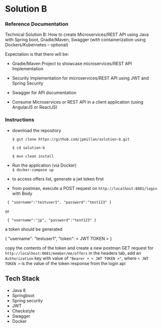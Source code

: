 
# Solution B

### Reference Documentation

Technical Solution B: How to create Microservices/REST API using Java with Spring boot, Gradle/Maven, Swagger (with containerization using Dockers/Kubernetes – optional)

Expectation is that there will be:

- Gradle/Maven Project to showcase microservices/REST API Implementation

- Security Implementation for microservices/REST API using JWT and Spring Security

- Swagger for API documentation

- Consume Microservices or REST API in a client application (using AngularJS or ReactJS)


### Instructions

- download the repository

    `$ git clone https://github.com/jpmillan/solution-b.git`
    
    `$ cd solution-b`
    
    `$ mvn clean install`

- Run the application (via Docker)    
    `$ docker-compose up`

- to access offers list, generate a jwt token first
- from postman, 
  execute a POST request on `http://localhost:8081/login`
with Body 

 ` {
        "username":"testuser1",
        "password":"test123"
    }`  

or 

 ` {
        "username":"jp",
        "password":"test123"
    }`  


a token should be generated

{
    "username": "testuser1",
    "token": < JWT TOKEN >
}

copy the contents of the token and create a new postman GET request for `http://localhost:8081/member/me/offers`
in the headers tab, add an `Authorization` key with value of `"Bearer + < JWT TOKEN >"`, where `< JWT TOKEN >` is the value of the token response from the login api

## Tech Stack

- Java 8
- Springboot
- Spring security
- JWT
- Checkstyle
- Swagger
- Docker
